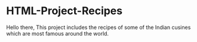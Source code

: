 # HTML-Project-Recipes

Hello there, 
This project includes the recipes of some of the Indian cusines which are most famous around the world.
